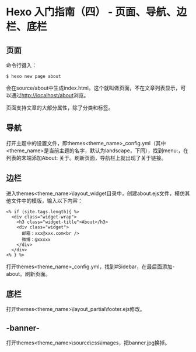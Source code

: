 # Hexo 入门指南（四） - 页面、导航、边栏、底栏

## 页面 ##

命令行键入：

```
$ hexo new page about
```

会在source/about中生成index.html。这个就叫做页面，不在文章列表显示，可以通过[http://localhost/about](http://localhost/about)浏览。

页面支持文章的大部分属性，除了分类和标签。

## 导航 ##

打开主题中的设置文件，即themes\<theme_name>\_config.yml（其中<theme_name>是当前主题的名字，默认为landscape，下同），找到menu:，在列表的末端添加About: 关于。刷新页面，导航栏上就出现了关于链接。

## 边栏 ##

进入themes\<theme_name>\layout\_widget目录中，创建about.ejs文件，模仿其他文件中的模版，输入以下内容：

```
<% if (site.tags.length){ %>
  <div class="widget-wrap">
    <h3 class="widget-title">About</h3>
    <div class="widget">
      邮箱：xxx@xxx.com<br />
      微博：@xxxxx
    </div>
  </div>
<% } %>
```

打开themes\<theme_name>\_config.yml，找到#Sidebar，在最后面添加- about。刷新页面。

## 底栏 ##

打开themes\<theme_name>\layout\_partial\footer.ejs修改。

## -banner- ##

打开themes\<theme_name>\source\css\images，把banner.jpg换掉。